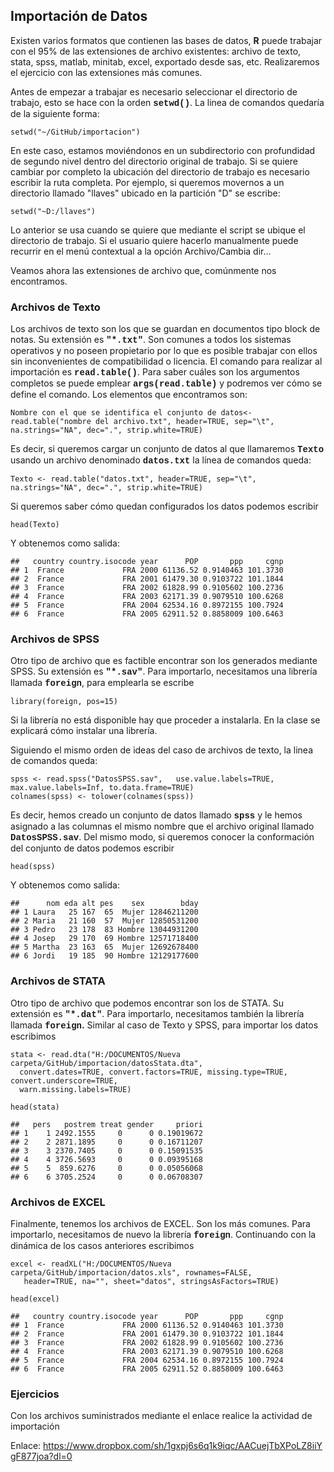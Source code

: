 <h2 style="text-align: left;">Importación de Datos</h2>
<p>Existen varios formatos que contienen las bases de datos, <strong>R</strong> puede trabajar con el 95% de las extensiones de archivo existentes: archivo de texto, stata, spss, matlab, minitab, excel, exportado desde sas, etc. Realizaremos el ejercicio con las extensiones más comunes.</p>
<p>Antes de empezar a trabajar es necesario seleccionar el directorio de trabajo, esto se hace con la orden <span style="font-family: 'courier new', courier, monospace;"><strong>setwd()</strong></span>. La linea de comandos quedaría de la siguiente forma:</p>
<pre><code class="r">setwd("~/GitHub/importacion")
</code></pre>
<p>En este caso, estamos moviéndonos en un subdirectorio con profundidad de segundo nivel dentro del directorio original de trabajo. Si se quiere cambiar por completo la ubicación del directorio de trabajo es necesario escribir la ruta completa. Por ejemplo, si queremos movernos a un directorio llamado "llaves" ubicado en la partición "D" se escribe:</p>
<pre><code class="r">setwd("~D:/llaves")
</code></pre>
<p>Lo anterior se usa cuando se quiere que mediante el script se ubique el directorio de trabajo. Si el usuario quiere hacerlo manualmente puede recurrir en el menú contextual a la opción Archivo/Cambia dir...</p>
<p>Veamos ahora las extensiones de archivo que, comúnmente nos encontramos.</p>
<h3>Archivos de Texto</h3>
<p>Los archivos de texto son los que se guardan en documentos tipo block de notas. Su extensión es<i> </i><span style="font-family: 'courier new', courier, monospace;"><strong>"*.txt"</strong></span>. Son comunes a todos los sistemas operativos y no poseen propietario por lo que es posible trabajar con ellos sin inconvenientes de compatibilidad o licencia. El comando para realizar al importación es <span style="font-family: 'courier new', courier, monospace;"><strong>read.table()</strong></span>. Para saber cuáles son los argumentos completos se puede emplear <span style="font-family: 'courier new', courier, monospace;"><strong>args(read.table)</strong></span> y podremos ver cómo se define el comando. Los elementos que encontramos son:</p>
<pre><code class="r">Nombre con el que se identifica el conjunto de datos&lt;- read.table("nombre del archivo.txt", header=TRUE, sep="\t", na.strings="NA", dec=".", strip.white=TRUE)</code></pre>
<p>Es decir, si queremos cargar un conjunto de datos al que llamaremos <strong><span style="font-family: 'courier new', courier, monospace;">Texto</span></strong> usando un archivo denominado <strong><span style="font-family: 'courier new', courier, monospace;">datos.txt</span></strong> la línea de comandos queda:</p>
<pre><code class="r">Texto &lt;- read.table("datos.txt", header=TRUE, sep="\t", na.strings="NA", dec=".", strip.white=TRUE)
</code></pre>
<p>Si queremos saber cómo quedan configurados los datos podemos escribir</p>
<pre><code class="r">head(Texto)
</code></pre>
<p>Y obtenemos como salida:</p>
<pre><code>##   country country.isocode year      POP       ppp     cgnp
## 1  France             FRA 2000 61136.52 0.9140463 101.3730
## 2  France             FRA 2001 61479.30 0.9103722 101.1844
## 3  France             FRA 2002 61828.99 0.9105602 100.2736
## 4  France             FRA 2003 62171.39 0.9079510 100.6268
## 5  France             FRA 2004 62534.16 0.8972155 100.7924
## 6  France             FRA 2005 62911.52 0.8858009 100.6463
</code></pre>
<h3>Archivos de SPSS</h3>
<p>Otro tipo de archivo que es factible encontrar son los generados mediante SPSS. Su extensión es <span style="font-family: 'courier new', courier, monospace;"><strong>"*.sav"</strong></span>. Para importarlo, necesitamos una librería llamada <strong><span style="font-family: 'courier new', courier, monospace;">foreign</span></strong>, para emplearla se escribe</p>
<pre><code class="r">library(foreign, pos=15)
</code></pre>
<p>Si la librería no está disponible hay que proceder a instalarla. En la clase se explicará cómo instalar una librería.</p>
<p>Siguiendo el mismo orden de ideas del caso de archivos de texto, la linea de comandos queda:</p>
<pre><code class="r">spss &lt;- read.spss("DatosSPSS.sav",   use.value.labels=TRUE, max.value.labels=Inf, to.data.frame=TRUE)
colnames(spss) &lt;- tolower(colnames(spss))
</code></pre>
<p>Es decir, hemos creado un conjunto de datos llamado <span style="font-family: 'courier new', courier, monospace;"><strong>spss</strong></span> y le hemos asignado a las columnas el mismo nombre que el archivo original llamado <span style="font-family: 'courier new', courier, monospace;"><strong>DatosSPSS.sav</strong></span>. Del mismo modo, si queremos conocer la conformación del conjunto de datos podemos escribir</p>
<pre><code class="r">head(spss)
</code></pre>
<p>Y obtenemos como salida:</p>
<pre><code>##      nom eda alt pes    sex        bday
## 1 Laura   25 167  65  Mujer 12846211200
## 2 Maria   21 160  57  Mujer 12850531200
## 3 Pedro   23 178  83 Hombre 13044931200
## 4 Josep   29 170  69 Hombre 12571718400
## 5 Martha  23 163  65  Mujer 12692678400
## 6 Jordi   19 185  90 Hombre 12129177600
</code></pre>
<h3>Archivos de STATA</h3>
<p>Otro tipo de archivo que podemos encontrar son los de STATA. Su extensión es <span style="font-family: 'courier new', courier, monospace;"><strong>"*.dat"</strong></span>. Para importarlo, necesitamos también la librería llamada <strong><span style="font-family: 'courier new', courier, monospace;">foreign</span>.</strong> Similar al caso de Texto y SPSS, para importar los datos escribimos</p>
<pre><code class="r">stata &lt;- read.dta("H:/DOCUMENTOS/Nueva carpeta/GitHub/importacion/datosStata.dta", 
  convert.dates=TRUE, convert.factors=TRUE, missing.type=TRUE, convert.underscore=TRUE, 
  warn.missing.labels=TRUE)
</code></pre>
<pre><code class="r">head(stata)
</code></pre>
<pre><code>##   pers   postrem treat gender     priori
## 1    1 2492.1555     0      0 0.19019672
## 2    2 2871.1895     0      0 0.16711207
## 3    3 2370.7405     0      0 0.15091535
## 4    4 3726.5693     0      0 0.09395168
## 5    5  859.6276     0      0 0.05056068
## 6    6 3705.2524     0      0 0.06708307
</code></pre>
<h3>Archivos de EXCEL</h3>
<p>Finalmente, tenemos los archivos de EXCEL. Son los más comunes. Para importarlo, necesitamos de nuevo la librería <span style="font-family: 'courier new', courier, monospace;"><strong>foreign</strong></span>. Continuando con la dinámica de los casos anteriores escribimos</p>
<pre><code class="r">excel &lt;- readXL("H:/DOCUMENTOS/Nueva carpeta/GitHub/importacion/datos.xls", rownames=FALSE,
   header=TRUE, na="", sheet="datos", stringsAsFactors=TRUE)
</code></pre>
<pre><code class="r">head(excel)
</code></pre>
<pre><code>##   country country.isocode year      POP       ppp     cgnp
## 1  France             FRA 2000 61136.52 0.9140463 101.3730
## 2  France             FRA 2001 61479.30 0.9103722 101.1844
## 3  France             FRA 2002 61828.99 0.9105602 100.2736
## 4  France             FRA 2003 62171.39 0.9079510 100.6268
## 5  France             FRA 2004 62534.16 0.8972155 100.7924
## 6  France             FRA 2005 62911.52 0.8858009 100.6463
</code></pre>
<h3>Ejercicios</h3>
<p>Con los archivos suministrados mediante el enlace realice la actividad de importación</p>
<p>Enlace: <a href="https://www.dropbox.com/sh/1gxpj6s6q1k9iqc/AACuejTbXPoLZ8iiYgF877joa?dl=0" target="_blank">https://www.dropbox.com/sh/1gxpj6s6q1k9iqc/AACuejTbXPoLZ8iiYgF877joa?dl=0</a></p>
